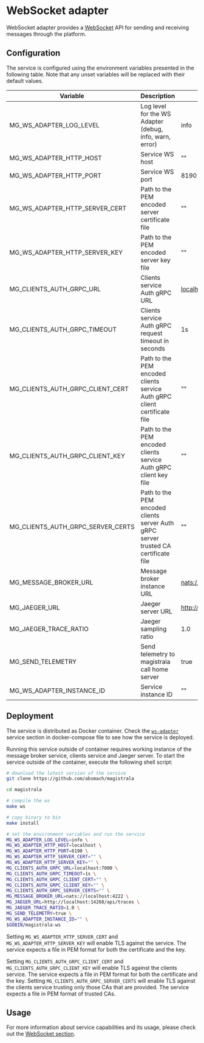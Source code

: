# WebSocket adapter

WebSocket adapter provides a [WebSocket](https://en.wikipedia.org/wiki/WebSocket#:~:text=WebSocket%20is%20a%20computer%20communications,protocol%20is%20known%20as%20WebSockets.) API for sending and receiving messages through the platform.

## Configuration

The service is configured using the environment variables presented in the following table. Note that any unset variables will be replaced with their default values.

| Variable                          | Description                                                                         | Default                           |
| --------------------------------- | ----------------------------------------------------------------------------------- | --------------------------------- |
| MG_WS_ADAPTER_LOG_LEVEL           | Log level for the WS Adapter (debug, info, warn, error)                             | info                              |
| MG_WS_ADAPTER_HTTP_HOST           | Service WS host                                                                     | ""                                |
| MG_WS_ADAPTER_HTTP_PORT           | Service WS port                                                                     | 8190                              |
| MG_WS_ADAPTER_HTTP_SERVER_CERT    | Path to the PEM encoded server certificate file                                     | ""                                |
| MG_WS_ADAPTER_HTTP_SERVER_KEY     | Path to the PEM encoded server key file                                             | ""                                |
| MG_CLIENTS_AUTH_GRPC_URL          | Clients service Auth gRPC URL                                                       | <localhost:7000>                  |
| MG_CLIENTS_AUTH_GRPC_TIMEOUT      | Clients service Auth gRPC request timeout in seconds                                | 1s                                |
| MG_CLIENTS_AUTH_GRPC_CLIENT_CERT  | Path to the PEM encoded clients service Auth gRPC client certificate file           | ""                                |
| MG_CLIENTS_AUTH_GRPC_CLIENT_KEY   | Path to the PEM encoded clients service Auth gRPC client key file                   | ""                                |
| MG_CLIENTS_AUTH_GRPC_SERVER_CERTS | Path to the PEM encoded clients server Auth gRPC server trusted CA certificate file | ""                                |
| MG_MESSAGE_BROKER_URL             | Message broker instance URL                                                         | <nats://localhost:4222>           |
| MG_JAEGER_URL                     | Jaeger server URL                                                                   | <http://localhost:4318/v1/traces> |
| MG_JAEGER_TRACE_RATIO             | Jaeger sampling ratio                                                               | 1.0                               |
| MG_SEND_TELEMETRY                 | Send telemetry to magistrala call home server                                       | true                              |
| MG_WS_ADAPTER_INSTANCE_ID         | Service instance ID                                                                 | ""                                |

## Deployment

The service is distributed as Docker container. Check the [`ws-adapter`](https://github.com/absmach/magistrala/blob/main/docker/docker-compose.yml) service section in docker-compose file to see how the service is deployed.

Running this service outside of container requires working instance of the message broker service, clients service and Jaeger server.
To start the service outside of the container, execute the following shell script:

```bash
# download the latest version of the service
git clone https://github.com/absmach/magistrala

cd magistrala

# compile the ws
make ws

# copy binary to bin
make install

# set the environment variables and run the service
MG_WS_ADAPTER_LOG_LEVEL=info \
MG_WS_ADAPTER_HTTP_HOST=localhost \
MG_WS_ADAPTER_HTTP_PORT=8190 \
MG_WS_ADAPTER_HTTP_SERVER_CERT="" \
MG_WS_ADAPTER_HTTP_SERVER_KEY="" \
MG_CLIENTS_AUTH_GRPC_URL=localhost:7000 \
MG_CLIENTS_AUTH_GRPC_TIMEOUT=1s \
MG_CLIENTS_AUTH_GRPC_CLIENT_CERT="" \
MG_CLIENTS_AUTH_GRPC_CLIENT_KEY="" \
MG_CLIENTS_AUTH_GRPC_SERVER_CERTS="" \
MG_MESSAGE_BROKER_URL=nats://localhost:4222 \
MG_JAEGER_URL=http://localhost:14268/api/traces \
MG_JAEGER_TRACE_RATIO=1.0 \
MG_SEND_TELEMETRY=true \
MG_WS_ADAPTER_INSTANCE_ID="" \
$GOBIN/magistrala-ws
```

Setting `MG_WS_ADAPTER_HTTP_SERVER_CERT` and `MG_WS_ADAPTER_HTTP_SERVER_KEY` will enable TLS against the service. The service expects a file in PEM format for both the certificate and the key.

Setting `MG_CLIENTS_AUTH_GRPC_CLIENT_CERT` and `MG_CLIENTS_AUTH_GRPC_CLIENT_KEY` will enable TLS against the clients service. The service expects a file in PEM format for both the certificate and the key. Setting `MG_CLIENTS_AUTH_GRPC_SERVER_CERTS` will enable TLS against the clients service trusting only those CAs that are provided. The service expects a file in PEM format of trusted CAs.

## Usage

For more information about service capabilities and its usage, please check out the [WebSocket section](https://docs.magistrala.abstractmachines.fr/messaging/#websocket).
